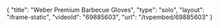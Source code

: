 {
    "title": "Weber Premium Barbecue Gloves",
    "type": "solo",
    "layout": "iframe-static",
    "videoId": "69885603",
    "url": "\/tvpembed\/69885603"
}